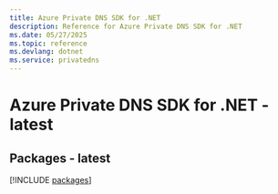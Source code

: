 ```yaml
---
title: Azure Private DNS SDK for .NET
description: Reference for Azure Private DNS SDK for .NET
ms.date: 05/27/2025
ms.topic: reference
ms.devlang: dotnet
ms.service: privatedns
---
```

# Azure Private DNS SDK for .NET - latest
## Packages - latest
[!INCLUDE [packages](private-dns-index.md)]